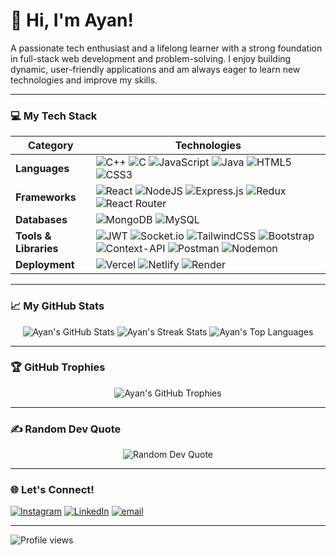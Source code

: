 # 👋 Hi, I'm Ayan!

A passionate tech enthusiast and a lifelong learner with a strong foundation in full-stack web development and problem-solving. I enjoy building dynamic, user-friendly applications and am always eager to learn new technologies and improve my skills.

---

### 💻 My Tech Stack

| Category | Technologies |
|---|---|
| **Languages** | ![C++](https://img.shields.io/badge/c++-%2300599C.svg?style=for-the-badge&logo=c%2B%2B&logoColor=white) ![C](https://img.shields.io/badge/c-%2300599C.svg?style=for-the-badge&logo=c&logoColor=white) ![JavaScript](https://img.shields.io/badge/javascript-%23323330.svg?style=for-the-badge&logo=javascript&logoColor=%23F7DF1E) ![Java](https://img.shields.io/badge/java-%23ED8B00.svg?style=for-the-badge&logo=openjdk&logoColor=white) ![HTML5](https://img.shields.io/badge/html5-%23E34F26.svg?style=for-the-badge&logo=html5&logoColor=white) ![CSS3](https://img.shields.io/badge/css3-%231572B6.svg?style=for-the-badge&logo=css3&logoColor=white) |
| **Frameworks** | ![React](https://img.shields.io/badge/react-%2320232a.svg?style=for-the-badge&logo=react&logoColor=%2361DAFB) ![NodeJS](https://img.shields.io/badge/node.js-6DA55F?style=for-the-badge&logo=node.js&logoColor=white) ![Express.js](https://img.shields.io/badge/express.js-%23404d59.svg?style=for-the-badge&logo=express&logoColor=%2361DAFB) ![Redux](https://img.shields.io/badge/redux-%23593d88.svg?style=for-the-badge&logo=redux&logoColor=white) ![React Router](https://img.shields.io/badge/React_Router-CA4245?style=for-the-badge&logo=react-router&logoColor=white) |
| **Databases** | ![MongoDB](https://img.shields.io/badge/MongoDB-%234ea94b.svg?style=for-the-badge&logo=mongodb&logoColor=white) ![MySQL](https://img.shields.io/badge/mysql-4479A1.svg?style=for-the-badge&logo=mysql&logoColor=white) |
| **Tools & Libraries**| ![JWT](https://img.shields.io/badge/JWT-black?style=for-the-badge&logo=JSON%20web%20tokens) ![Socket.io](https://img.shields.io/badge/Socket.io-black?style=for-the-badge&logo=socket.io&badgeColor=010101) ![TailwindCSS](https://img.shields.io/badge/tailwindcss-%2338B2AC.svg?style=for-the-badge&logo=tailwind-css&logoColor=white) ![Bootstrap](https://img.shields.io/badge/bootstrap-%238511FA.svg?style=for-the-badge&logo=bootstrap&logoColor=white) ![Context-API](https://img.shields.io/badge/Context--Api-000000?style=for-the-badge&logo=react) ![Postman](https://img.shields.io/badge/Postman-FF6C37?style=for-the-badge&logo=postman&logoColor=white) ![Nodemon](https://img.shields.io/badge/NODEMON-%23323330.svg?style=for-the-badge&logo=nodemon&logoColor=%BBDEAD) |
| **Deployment** | ![Vercel](https://img.shields.io/badge/vercel-%23000000.svg?style=for-the-badge&logo=vercel&logoColor=white) ![Netlify](https://img.shields.io/badge/netlify-%23000000.svg?style=for-the-badge&logo=netlify&logoColor=#00C7B7) ![Render](https://img.shields.io/badge/Render-%46E3B7.svg?style=for-the-badge&logo=render&logoColor=white) |

---

### 📈 My GitHub Stats

<p align="center">
  <img src="https://github-readme-stats.vercel.app/api?username=mohdayanbeg&theme=dark&hide_border=false&include_all_commits=false&count_private=false" alt="Ayan's GitHub Stats" />
  <img src="https://nirzak-streak-stats.vercel.app/?user=mohdayanbeg&theme=dark&hide_border=false" alt="Ayan's Streak Stats" />
  <img src="https://github-readme-stats.vercel.app/api/top-langs/?username=mohdayanbeg&theme=dark&hide_border=false&include_all_commits=false&count_private=false&layout=compact" alt="Ayan's Top Languages" />
</p>

---

### 🏆 GitHub Trophies

<p align="center">
  <img src="https://github-profile-trophy.vercel.app/?username=mohdayanbeg&theme=radical&no-frame=false&no-bg=true&margin-w=4" alt="Ayan's GitHub Trophies" />
</p>

---

### ✍️ Random Dev Quote

<p align="center">
  <img src="https://quotes-github-readme.vercel.app/api?type=vetical&theme=radical" alt="Random Dev Quote" />
</p>

---

### 🌐 Let's Connect!

[![Instagram](https://img.shields.io/badge/Instagram-%23E4405F.svg?logo=Instagram&logoColor=white)](https://instagram.com/ayan_beg24) [![LinkedIn](https://img.shields.io/badge/LinkedIn-%230077B5.svg?logo=linkedin&logoColor=white)](https://linkedin.com/in/mohdxayan) [![email](https://img.shields.io/badge/Email-D14836?logo=gmail&logoColor=white)](mailto:ayanbeg2409@gmail.com)

---

![Profile views](https://visitcount.itsvg.in/api?id=mohdayanbeg&icon=0&color=0)
